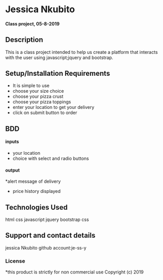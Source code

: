 # Jessica Nkubito
#### Class project, 05-8-2019
## Description
This is a class project intended to help us create a platform that interacts with the user using javascript;jquery and bootstrap.
## Setup/Installation Requirements
* It is simple to use
* choose your size choice
* choose your pizza crust
* choose your pizza toppings
* enter your location to get your delivery
* click on submit button to order
## BDD
#### inputs
* your location
* choice with select and radio buttons
#### output
*alert message of delivery
* price history displayed
## Technologies Used
html
css
javascript
jquery
bootstrap
css
## Support and contact details
jessica Nkubito
github account:je-ss-y
### License
*this product is strictly for non commercial use
Copyright (c) 2019 